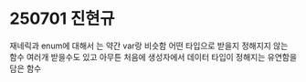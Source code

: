 # 250701 진현규

재네릭과 enum에 대해서
<E> 는 약간 var랑 비슷함 어떤 타입으로 받을지 정해지지 않는 함수
여러개 받을수도 있고 아무튼 처음에 생성자에서 데이터 타입이 정해지는 유연함을 담은 함수